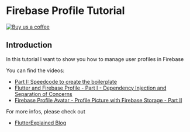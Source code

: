 # Firebase Profile Tutorial

[![Buy us a coffee](https://img.shields.io/badge/Buy%20us%20a%20coffee-Thanks-green?style=flat)](https://www.buymeacoffee.com/sBGXj7Pl4)

## Introduction

In this tutorial I want to show you how to manage user profiles in Firebase

You can find the videos:

- [Part I: Speedcode to create the boilerplate](https://youtu.be/3r1X1P-0Vmo)
- [Flutter and Firebase Profile - Part I - Dependency Injection and Separation of Concerns](https://youtu.be/wD3O9TEyWtk)
- [Firebase Profile Avatar - Profile Picture with Firebase Storage - Part II](https://www.youtube.com/watch?v=KurjrXR5mRg&feature=youtu.be)

For more infos, please check out

- [FlutterExplained Blog](https://myracledesign.de/blog)